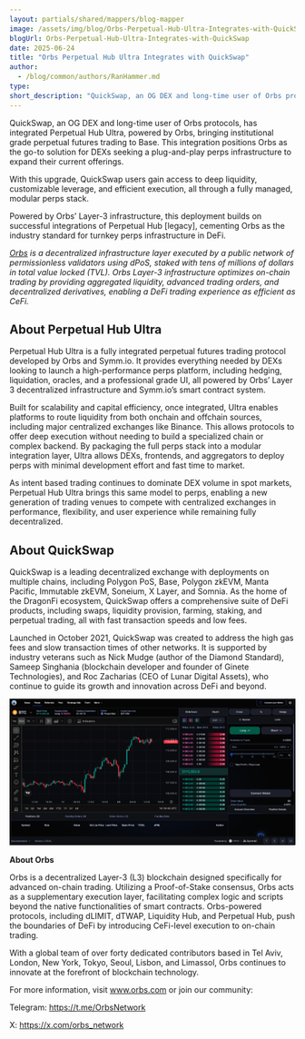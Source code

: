 ```yaml
---
layout: partials/shared/mappers/blog-mapper
image: /assets/img/blog/Orbs-Perpetual-Hub-Ultra-Integrates-with-QuickSwap/image2.png
blogUrl: Orbs-Perpetual-Hub-Ultra-Integrates-with-QuickSwap
date: 2025-06-24
title: "Orbs Perpetual Hub Ultra Integrates with QuickSwap"
author:
  - /blog/common/authors/RanHammer.md
type:
short_description: "QuickSwap, an OG DEX and long-time user of Orbs protocols, has integrated Perpetual Hub Ultra, powered by Orbs, bringing institutional grade perpetual futures trading to Base."
---
```


QuickSwap, an OG DEX and long-time user of Orbs protocols, has integrated Perpetual Hub Ultra, powered by Orbs, bringing institutional grade perpetual futures trading to Base. This integration positions Orbs as the go-to solution for DEXs seeking a plug-and-play perps infrastructure to expand their current offerings.

With this upgrade, QuickSwap users gain access to deep liquidity, customizable leverage, and efficient execution, all through a fully managed, modular perps stack.

Powered by Orbs’ Layer-3 infrastructure, this deployment builds on successful integrations of Perpetual Hub \[legacy\], cementing Orbs as the industry standard for turnkey perps infrastructure in DeFi.

[*Orbs*](https://www.orbs.com/) *is a decentralized infrastructure layer executed by a public network of permissionless validators using dPoS, staked with tens of millions of dollars in total value locked (TVL). Orbs Layer-3 infrastructure optimizes on-chain trading by providing aggregated liquidity, advanced trading orders, and decentralized derivatives, enabling a DeFi trading experience as efficient as CeFi.*

## **About Perpetual Hub Ultra**

Perpetual Hub Ultra is a fully integrated perpetual futures trading protocol developed by Orbs and Symm.io. It provides everything needed by DEXs looking to launch a high-performance perps platform, including hedging, liquidation, oracles, and a professional grade UI, all powered by Orbs’ Layer 3 decentralized infrastructure and Symm.io’s smart contract system.

Built for scalability and capital efficiency, once integrated, Ultra enables platforms to route liquidity from both onchain and offchain sources, including major centralized exchanges like Binance. This allows protocols to offer deep execution without needing to build a specialized chain or complex backend. By packaging the full perps stack into a modular integration layer, Ultra allows DEXs, frontends, and aggregators to deploy perps with minimal development effort and fast time to market.

As intent based trading continues to dominate DEX volume in spot markets, Perpetual Hub Ultra brings this same model to perps, enabling a new generation of trading venues to compete with centralized exchanges in performance, flexibility, and user experience while remaining fully decentralized.

## **About QuickSwap**

QuickSwap is a leading decentralized exchange with deployments on multiple chains, including Polygon PoS, Base, Polygon zkEVM, Manta Pacific, Immutable zkEVM, Soneium, X Layer, and Somnia. As the home of the DragonFi ecosystem, QuickSwap offers a comprehensive suite of DeFi products, including swaps, liquidity provision, farming, staking, and perpetual trading, all with fast transaction speeds and low fees.

Launched in October 2021, QuickSwap was created to address the high gas fees and slow transaction times of other networks. It is supported by industry veterans such as Nick Mudge (author of the Diamond Standard), Sameep Singhania (blockchain developer and founder of Ginete Technologies), and Roc Zacharias (CEO of Lunar Digital Assets), who continue to guide its growth and innovation across DeFi and beyond.


![screenshot](/assets/img/blog/Orbs-Perpetual-Hub-Ultra-Integrates-with-QuickSwap/image1.png)


<div class='line-separator'> </div>


**About Orbs**

Orbs is a decentralized Layer-3 (L3) blockchain designed specifically for advanced on-chain trading. Utilizing a Proof-of-Stake consensus, Orbs acts as a supplementary execution layer, facilitating complex logic and scripts beyond the native functionalities of smart contracts. Orbs-powered protocols, including dLIMIT, dTWAP, Liquidity Hub, and Perpetual Hub, push the boundaries of DeFi by introducing CeFi-level execution to on-chain trading.

With a global team of over forty dedicated contributors based in Tel Aviv, London, New York, Tokyo, Seoul, Lisbon, and Limassol, Orbs continues to innovate at the forefront of blockchain technology.

For more information, visit www.orbs.com or join our community:

Telegram: https://t.me/OrbsNetwork

X: https://x.com/orbs_network





